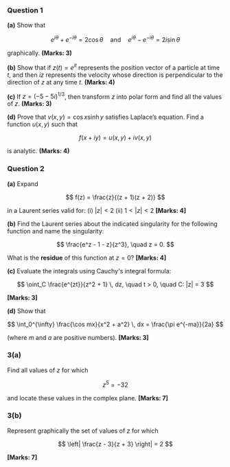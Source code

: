 

### **Question 1**

**(a)** Show that

$$
e^{i\theta} + e^{-i\theta} = 2\cos\theta \quad \text{and} \quad e^{i\theta} - e^{-i\theta} = 2i\sin\theta
$$

graphically.
**(Marks: 3)**

 

**(b)** Show that if $z(t) = e^{it}$ represents the position vector of a particle at time $t$, and then $iz$ represents the velocity whose direction is perpendicular to the direction of $z$ at any time $t$.
**(Marks: 4)**

 

**(c)** If $z = (-5 - 5i)^{1/3}$, then transform $z$ into polar form and find all the values of $z$.
**(Marks: 3)**

 

**(d)** Prove that $v(x,y) = \cos x \sinh y$ satisfies Laplace’s equation.
Find a function $u(x,y)$ such that

$$
f(x + iy) = u(x,y) + i v(x,y)
$$

is analytic.
**(Marks: 4)**


### **Question 2**

**(a)** Expand

$$
f(z) = \frac{z}{(z + 1)(z + 2)}
$$

in a Laurent series valid for:
(i) $|z| < 2$
(ii) $1 < |z| < 2$
**\[Marks: 4]**

 

**(b)** Find the Laurent series about the indicated singularity for the following function and name the singularity:

$$
\frac{e^z - 1 - z}{z^3}, \quad z = 0.
$$

What is the **residue** of this function at $z = 0$?
**\[Marks: 4]**

 

**(c)** Evaluate the integrals using Cauchy's integral formula:

$$
\oint_C \frac{e^{zt}}{z^2 + 1} \, dz, \quad t > 0, \quad C: |z| = 3
$$

**\[Marks: 3]**

 

**(d)** Show that

$$
\int_0^{\infty} \frac{\cos mx}{x^2 + a^2} \, dx = \frac{\pi e^{-ma}}{2a}
$$

(where $m$ and $a$ are positive numbers).
**\[Marks: 3]**

### **3(a)**

Find all values of $z$ for which

$$
z^5 = -32
$$

and locate these values in the complex plane.
**\[Marks: 7]**

 

### **3(b)**

Represent graphically the set of values of $z$ for which

$$
\left| \frac{z - 3}{z + 3} \right| = 2
$$

**\[Marks: 7]**

